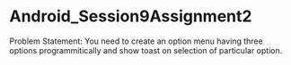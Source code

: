 # Android_Session9Assignment2

Problem Statement:
You need to create an option menu having three options programmitically and show toast on selection of particular option.
